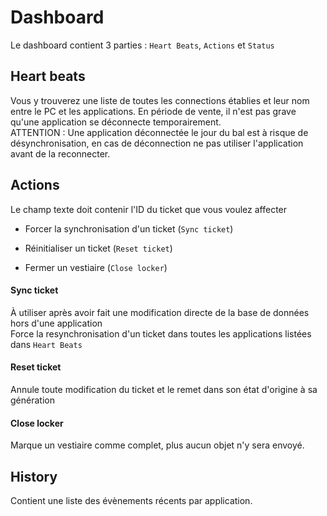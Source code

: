 # Dashboard
Le dashboard contient 3 parties : `Heart Beats`, `Actions` et `Status`

## Heart beats
Vous y trouverez une liste de toutes les connections établies et leur nom entre le PC et les applications.
En période de vente, il n'est pas grave qu'une application se déconnecte temporairement.  
ATTENTION : Une application déconnectée le jour du bal est à risque de désynchronisation, en cas de déconnection ne pas utiliser l'application avant de la reconnecter.

## Actions
Le champ texte doit contenir l'ID du ticket que vous voulez affecter
* Forcer la synchronisation d'un ticket (`Sync ticket`)
* Réinitialiser un ticket (`Reset ticket`)


* Fermer un vestiaire (`Close locker`)
#### Sync ticket
À utiliser après avoir fait une modification directe de la base de données hors d'une application  
Force la resynchronisation d'un ticket dans toutes les applications listées dans `Heart Beats`
#### Reset ticket
Annule toute modification du ticket et le remet dans son état d'origine à sa génération
#### Close locker
Marque un vestiaire comme complet, plus aucun objet n'y sera envoyé.

## History
Contient une liste des évènements récents par application. 